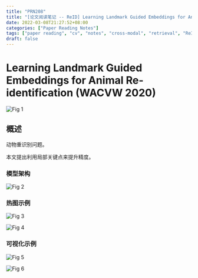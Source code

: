 ```yaml
---
title: "PRN208"
title: "[论文阅读笔记 -- ReID] Learning Landmark Guided Embeddings for Animal ReID (WACVW 2020)"
date: 2022-03-08T21:27:52+08:00
categories: ["Paper Reading Notes"]
tags: ["paper reading", "cv", "notes", "cross-modal", "retrieval", "ReID", "tiger"]
draft: false
---
```


# Learning Landmark Guided Embeddings for Animal Re-identification (WACVW 2020)

![Fig 1](/images/2022/PRN208/1.png)

## 概述

动物重识别问题。  

本文提出利用局部关键点来提升精度。  

### 模型架构

![Fig 2](/images/2022/PRN208/2.png)

### 热图示例

![Fig 3](/images/2022/PRN208/3.png)

![Fig 4](/images/2022/PRN208/4.png)

### 可视化示例

![Fig 5](/images/2022/PRN208/5.png)

![Fig 6](/images/2022/PRN208/6.png)
